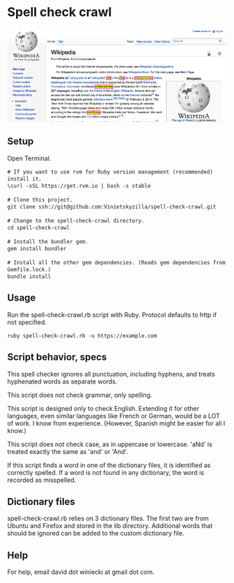 Spell check crawl
=================

![Screenshot of highlighted spelling errors on Wikipedia, including a false positive](wikipedia_screenshot.png)

Setup
-----

Open Terminal.
    
    # If you want to use rvm for Ruby version management (recommended) install it.
    \curl -sSL https://get.rvm.io | bash -s stable
    
    # Clone this project.
    git clone ssh://git@github.com:Vinietskyzilla/spell-check-crawl.git
    
    # Change to the spell-check-crawl directory.
    cd spell-check-crawl
    
    # Install the bundler gem.
    gem install bundler
    
    # Install all the other gem dependencies. (Reads gem dependencies from Gemfile.lock.)
    bundle install


Usage
-----

Run the spell-check-crawl.rb script with Ruby. Protocol defaults to http if not specified.

    ruby spell-check-crawl.rb -u https://example.com


Script behavior, specs
----------------------

This spell checker ignores all punctuation, including hyphens, and treats hyphenated words as separate words.

This script does not check grammar, only spelling.

This script is designed only to check English. Extending it for other languages, even similar languages like French or German, would be a LOT of work. I know from experience. (However, Spanish might be easier for all I know.)

This script does not check case, as in uppercase or lowercase. 'aNd' is treated exactly the same as 'and' or 'And'.

If this script finds a word in one of the dictionary files, it is identified as correctly spelled. If a word is not found in any dictionary, the word is recorded as misspelled.


Dictionary files
----------------

spell-check-crawl.rb relies on 3 dictionary files. The first two are from Ubuntu and Firefox and stored in the lib directory. Additional words that should be ignored can be added to the custom dictionary file.


Help
----

For help, email david dot winiecki at gmail dot com.
